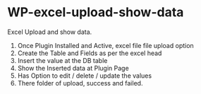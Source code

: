 # WP-excel-upload-show-data
Excel Upload and show data.
1. Once Plugin Installed and Active, excel file file upload option
2. Create the Table and Fields as per the excel head 
3. Insert the value at the DB table
4. Show the Inserted data at Plugin Page 
5. Has Option to edit / delete / update the values 
6. There folder of upload, success and failed. 
